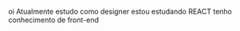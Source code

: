 oi Atualmente estudo como designer
estou estudando REACT
tenho conhecimento de front-end


<!---
Tiago Carvalho/Tiago Carvalho is a ✨ special ✨ repository because its `README.md` (this file) appears on your GitHub profile.
You can click the Preview link to take a look at your changes.
--->
